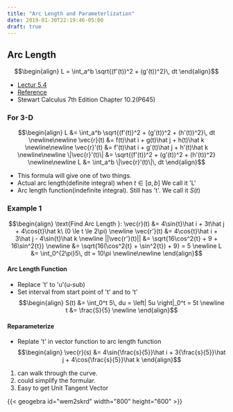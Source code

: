 ```yaml
---
title: "Arc Length and Parameterlization"
date: 2019-01-30T22:19:46-05:00
draft: true
---
```


## Arc Length
$$\begin{align}
L = \int_a^b \sqrt{(f'(t))^2 + (g'(t))^2}\, dt
\end{align}$$

* [Lectur 5.4](https://www.youtube.com/watch?v=5Yuw1jCBq-0&list=PLF797E961509B4EB5&index=32)  
* [Reference](http://tutorial.math.lamar.edu/Classes/CalcII/ArcLength.aspx)  
* Stewart Calculus 7th Edition Chapter 10.2(P645)

### For 3-D
$$\begin{align}
L &= \int_a^b \sqrt{(f'(t))^2 + (g'(t))^2 + (h'(t))^2}\, dt \newline\newline
\vec{r}(t) &= f(t)\hat i + g(t)\hat j + h(t)\hat k \newline\newline
\vec{r}'(t) &= f'(t)\hat i + g'(t)\hat j + h'(t)\hat k \newline\newline
\|\vec{r}'(t)\| &= \sqrt{(f'(t))^2 + (g'(t))^2 + (h'(t))^2} \newline\newline
L &= \int_a^b \|\vec{r}'(t)\|\, dt
\end{align}$$  

* This formula will give one of two things.  
* Actual arc length(definite integral) when $t \in [a, b]$ We call it 'L'  
* Arc length function(indefinite integral). Still has 't'. We call it $S(t)$

### Example 1
$$\begin{align}
\text{Find Arc Length }: \vec{r}(t) &= 4\sin{t}\hat i + 3t\hat j + 4\cos{t}\hat k\ (0 \le t \le 2\pi) \newline
\vec{r'}(t) &= 4\cos{t}\hat i + 3\hat j - 4\sin{t}\hat k \newline
||\vec{r'}(t)|| &= \sqrt{16\cos^2{t} + 9 + 16\sin^2{t}} \newline
&= \sqrt{16(\cos^2{t} + \sin^2{t}) + 9} = 5 \newline
L &= \int_0^{2\pi}5\, dt = 10\pi \newline\newline
\end{align}$$

#### Arc Length Function
* Replace 't' to 'u'(u-sub)
* Set interval from start point of 't' and to 't'
$$\begin{align}
S(t) &= \int_0^t 5\, du = \left| 5u \right|_0^t = 5t \newline
t &= \frac{S}{5} \newline
\end{align}$$

#### Reparameterize
* Replate 't' in vector function to arc length function
$$\begin{align}
\vec{r}(s) &= 4\sin{\frac{s}{5}}\hat i + 3{\frac{s}{5}}\hat j + 4\cos{\frac{s}{5}}\hat k
\end{align}$$
1. can walk through the curve.
2. could simplify the formular.
3. Easy to get Unit Tangent Vector

{{< geogebra id="wem2skrd" width="800" height="600" >}}